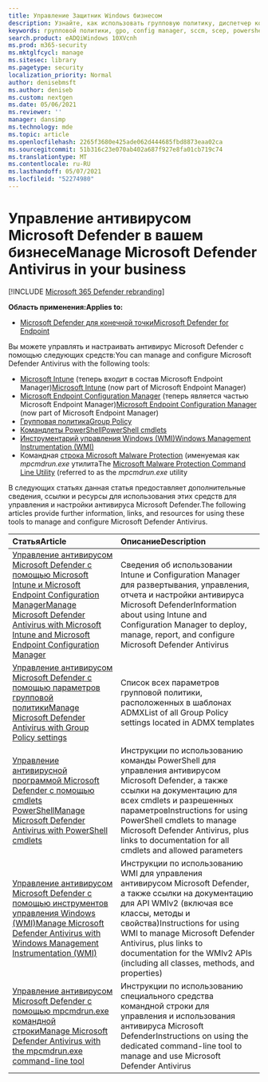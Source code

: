 ```yaml
---
title: Управление Защитник Windows бизнесом
description: Узнайте, как использовать групповую политику, диспетчер конфигурации, PowerShell, WMI, Intune и командную строку для управления AV Microsoft Defender
keywords: групповой политики, gpo, config manager, sccm, scep, powershell, wmi, intune, defender, antivirus, antimalware, security, protection
search.product: eADQiWindows 10XVcnh
ms.prod: m365-security
ms.mktglfcycl: manage
ms.sitesec: library
ms.pagetype: security
localization_priority: Normal
author: denisebmsft
ms.author: deniseb
ms.custom: nextgen
ms.date: 05/06/2021
ms.reviewer: ''
manager: dansimp
ms.technology: mde
ms.topic: article
ms.openlocfilehash: 2265f3680e425ade062d444685fbd8873eaa02ca
ms.sourcegitcommit: 51b316c23e070ab402a687f927e8fa01cb719c74
ms.translationtype: MT
ms.contentlocale: ru-RU
ms.lasthandoff: 05/07/2021
ms.locfileid: "52274980"
---
```

# <a name="manage-microsoft-defender-antivirus-in-your-business"></a><span data-ttu-id="c8313-104">Управление антивирусом Microsoft Defender в вашем бизнесе</span><span class="sxs-lookup"><span data-stu-id="c8313-104">Manage Microsoft Defender Antivirus in your business</span></span>

[!INCLUDE [Microsoft 365 Defender rebranding](../../includes/microsoft-defender.md)]


<span data-ttu-id="c8313-105">**Область применения:**</span><span class="sxs-lookup"><span data-stu-id="c8313-105">**Applies to:**</span></span>

- [<span data-ttu-id="c8313-106">Microsoft Defender для конечной точки</span><span class="sxs-lookup"><span data-stu-id="c8313-106">Microsoft Defender for Endpoint</span></span>](/microsoft-365/security/defender-endpoint/)

<span data-ttu-id="c8313-107">Вы можете управлять и настраивать антивирус Microsoft Defender с помощью следующих средств:</span><span class="sxs-lookup"><span data-stu-id="c8313-107">You can manage and configure Microsoft Defender Antivirus with the following tools:</span></span>

- <span data-ttu-id="c8313-108">[Microsoft Intune](/mem/intune/protect/endpoint-security-antivirus-policy) (теперь входит в состав Microsoft Endpoint Manager)</span><span class="sxs-lookup"><span data-stu-id="c8313-108">[Microsoft Intune](/mem/intune/protect/endpoint-security-antivirus-policy) (now part of Microsoft Endpoint Manager)</span></span>
- <span data-ttu-id="c8313-109">[Microsoft Endpoint Configuration Manager](/mem/configmgr/protect/deploy-use/endpoint-protection-configure) (теперь является частью Microsoft Endpoint Manager)</span><span class="sxs-lookup"><span data-stu-id="c8313-109">[Microsoft Endpoint Configuration Manager](/mem/configmgr/protect/deploy-use/endpoint-protection-configure) (now part of Microsoft Endpoint Manager)</span></span>
- [<span data-ttu-id="c8313-110">Групповая политика</span><span class="sxs-lookup"><span data-stu-id="c8313-110">Group Policy</span></span>](./use-group-policy-microsoft-defender-antivirus.md)
- [<span data-ttu-id="c8313-111">Командлеты PowerShell</span><span class="sxs-lookup"><span data-stu-id="c8313-111">PowerShell cmdlets</span></span>](./use-powershell-cmdlets-microsoft-defender-antivirus.md)
- [<span data-ttu-id="c8313-112">Инструментарий управления Windows (WMI)</span><span class="sxs-lookup"><span data-stu-id="c8313-112">Windows Management Instrumentation (WMI)</span></span>](./use-wmi-microsoft-defender-antivirus.md)
- <span data-ttu-id="c8313-113">Командная [строка Microsoft Malware Protection](./command-line-arguments-microsoft-defender-antivirus.md) (именуемая как *mpcmdrun.exe* утилита</span><span class="sxs-lookup"><span data-stu-id="c8313-113">The [Microsoft Malware Protection Command Line Utility](./command-line-arguments-microsoft-defender-antivirus.md) (referred to as the *mpcmdrun.exe* utility</span></span>

<span data-ttu-id="c8313-114">В следующих статьях данная статья предоставляет дополнительные сведения, ссылки и ресурсы для использования этих средств для управления и настройки антивируса Microsoft Defender.</span><span class="sxs-lookup"><span data-stu-id="c8313-114">The following articles provide further information, links, and resources for using these tools to manage and configure Microsoft Defender Antivirus.</span></span>

| <span data-ttu-id="c8313-115">Статья</span><span class="sxs-lookup"><span data-stu-id="c8313-115">Article</span></span> | <span data-ttu-id="c8313-116">Описание</span><span class="sxs-lookup"><span data-stu-id="c8313-116">Description</span></span> |
|:---|:---|
|[<span data-ttu-id="c8313-117">Управление антивирусом Microsoft Defender с помощью Microsoft Intune и Microsoft Endpoint Configuration Manager</span><span class="sxs-lookup"><span data-stu-id="c8313-117">Manage Microsoft Defender Antivirus with Microsoft Intune and Microsoft Endpoint Configuration Manager</span></span>](use-intune-config-manager-microsoft-defender-antivirus.md)|<span data-ttu-id="c8313-118">Сведения об использовании Intune и Configuration Manager для развертывания, управления, отчета и настройки антивируса Microsoft Defender</span><span class="sxs-lookup"><span data-stu-id="c8313-118">Information about using Intune and Configuration Manager to deploy, manage, report, and configure Microsoft Defender Antivirus</span></span> |
|[<span data-ttu-id="c8313-119">Управление антивирусом Microsoft Defender с помощью параметров групповой политики</span><span class="sxs-lookup"><span data-stu-id="c8313-119">Manage Microsoft Defender Antivirus with Group Policy settings</span></span>](use-group-policy-microsoft-defender-antivirus.md)|<span data-ttu-id="c8313-120">Список всех параметров групповой политики, расположенных в шаблонах ADMX</span><span class="sxs-lookup"><span data-stu-id="c8313-120">List of all Group Policy settings located in ADMX templates</span></span> |
|[<span data-ttu-id="c8313-121">Управление антивирусной программой Microsoft Defender с помощью cmdlets PowerShell</span><span class="sxs-lookup"><span data-stu-id="c8313-121">Manage Microsoft Defender Antivirus with PowerShell cmdlets</span></span>](use-powershell-cmdlets-microsoft-defender-antivirus.md)|<span data-ttu-id="c8313-122">Инструкции по использованию команды PowerShell для управления антивирусом Microsoft Defender, а также ссылки на документацию для всех cmdlets и разрешенных параметров</span><span class="sxs-lookup"><span data-stu-id="c8313-122">Instructions for using PowerShell cmdlets to manage Microsoft Defender Antivirus, plus links to documentation for all cmdlets and allowed parameters</span></span> |
|[<span data-ttu-id="c8313-123">Управление антивирусом Microsoft Defender с помощью инструментов управления Windows (WMI)</span><span class="sxs-lookup"><span data-stu-id="c8313-123">Manage Microsoft Defender Antivirus with Windows Management Instrumentation (WMI)</span></span>](use-wmi-microsoft-defender-antivirus.md)| <span data-ttu-id="c8313-124">Инструкции по использованию WMI для управления антивирусом Microsoft Defender, а также ссылки на документацию для API WMIv2 (включая все классы, методы и свойства)</span><span class="sxs-lookup"><span data-stu-id="c8313-124">Instructions for using WMI to manage Microsoft Defender Antivirus, plus links to documentation for the WMIv2 APIs (including all classes, methods, and properties)</span></span> |
|[<span data-ttu-id="c8313-125">Управление антивирусом Microsoft Defender с помощью mpcmdrun.exe командной строки</span><span class="sxs-lookup"><span data-stu-id="c8313-125">Manage Microsoft Defender Antivirus with the mpcmdrun.exe command-line tool</span></span>](command-line-arguments-microsoft-defender-antivirus.md)|<span data-ttu-id="c8313-126">Инструкции по использованию специального средства командной строки для управления и использования антивируса Microsoft Defender</span><span class="sxs-lookup"><span data-stu-id="c8313-126">Instructions on using the dedicated command-line tool to manage and use Microsoft Defender Antivirus</span></span> |